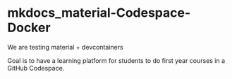 # mkdocs_material-Codespace-Docker

We are testing material + devcontainers

Goal is to have a learning platform for students to do first year courses in a GitHub Codespace.


